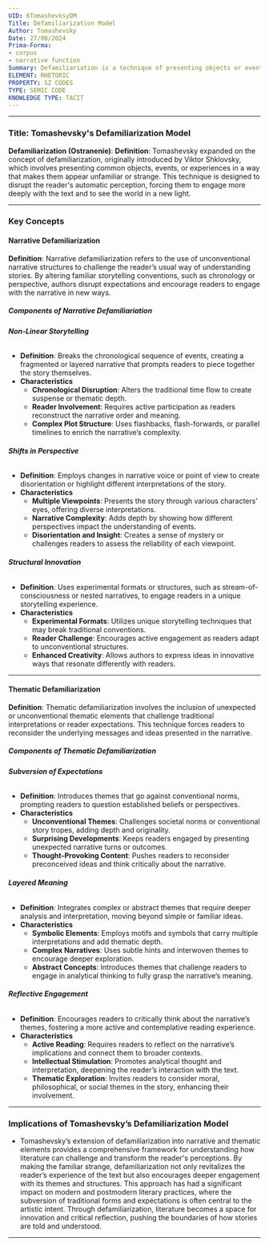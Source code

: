 ```yaml
---
UID: 6TomashevksyDM
Title: Defamiliarization Model
Author: Tomashevsky
Date: 27/08/2024
Prima-Forma:
- corpus
- narrative function
Summary: Defamiliariation is a technique of presenting objects or events in unfamiliar ways to make the reader perceive them differently
ELEMENT: RHETORIC
PROPERTY: SZ CODES
TYPE: SEMIC CODE
KNOWLEDGE TYPE: TACIT
---
```

---

### Title: **Tomashevsky's Defamiliarization Model**

**Defamiliarization (Ostranenie)**:
   **Definition**: Tomashevsky expanded on the concept of defamiliarization, originally introduced by Viktor Shklovsky, which involves presenting common objects, events, or experiences in a way that makes them appear unfamiliar or strange. This technique is designed to disrupt the reader's automatic perception, forcing them to engage more deeply with the text and to see the world in a new light.

---

### Key Concepts

#### **Narrative Defamiliarization**

**Definition**:
   Narrative defamiliarization refers to the use of unconventional narrative structures to challenge the reader’s usual way of understanding stories. By altering familiar storytelling conventions, such as chronology or perspective, authors disrupt expectations and encourage readers to engage with the narrative in new ways.

##### **Components of Narrative Defamiliariation**
###### **Non-Linear Storytelling**
  - **Definition**: Breaks the chronological sequence of events, creating a fragmented or layered narrative that prompts readers to piece together the story themselves.
  - **Characteristics**
    - **Chronological Disruption**: Alters the traditional time flow to create suspense or thematic depth.
    - **Reader Involvement**: Requires active participation as readers reconstruct the narrative order and meaning.
    - **Complex Plot Structure**: Uses flashbacks, flash-forwards, or parallel timelines to enrich the narrative’s complexity.

###### **Shifts in Perspective**
  - **Definition**: Employs changes in narrative voice or point of view to create disorientation or highlight different interpretations of the story.
  - **Characteristics**
    - **Multiple Viewpoints**: Presents the story through various characters’ eyes, offering diverse interpretations.
    - **Narrative Complexity**: Adds depth by showing how different perspectives impact the understanding of events.
    - **Disorientation and Insight**: Creates a sense of mystery or challenges readers to assess the reliability of each viewpoint.

###### **Structural Innovation**
  - **Definition**: Uses experimental formats or structures, such as stream-of-consciousness or nested narratives, to engage readers in a unique storytelling experience.
  - **Characteristics**
    - **Experimental Formats**: Utilizes unique storytelling techniques that may break traditional conventions.
    - **Reader Challenge**: Encourages active engagement as readers adapt to unconventional structures.
    - **Enhanced Creativity**: Allows authors to express ideas in innovative ways that resonate differently with readers.

---

#### **Thematic Defamiliarization**

**Definition**:
   Thematic defamiliarization involves the inclusion of unexpected or unconventional thematic elements that challenge traditional interpretations or reader expectations. This technique forces readers to reconsider the underlying messages and ideas presented in the narrative.

##### **Components of Thematic Defamiliarization**

###### **Subversion of Expectations**
  - **Definition**: Introduces themes that go against conventional norms, prompting readers to question established beliefs or perspectives.
  - **Characteristics**
    - **Unconventional Themes**: Challenges societal norms or conventional story tropes, adding depth and originality.
    - **Surprising Developments**: Keeps readers engaged by presenting unexpected narrative turns or outcomes.
    - **Thought-Provoking Content**: Pushes readers to reconsider preconceived ideas and think critically about the narrative.

###### **Layered Meaning**
  - **Definition**: Integrates complex or abstract themes that require deeper analysis and interpretation, moving beyond simple or familiar ideas.
  - **Characteristics**
    - **Symbolic Elements**: Employs motifs and symbols that carry multiple interpretations and add thematic depth.
    - **Complex Narratives**: Uses subtle hints and interwoven themes to encourage deeper exploration.
    - **Abstract Concepts**: Introduces themes that challenge readers to engage in analytical thinking to fully grasp the narrative’s meaning.

###### **Reflective Engagement**
  - **Definition**: Encourages readers to critically think about the narrative’s themes, fostering a more active and contemplative reading experience.
  - **Characteristics**
    - **Active Reading**: Requires readers to reflect on the narrative’s implications and connect them to broader contexts.
    - **Intellectual Stimulation**: Promotes analytical thought and interpretation, deepening the reader’s interaction with the text.
    - **Thematic Exploration**: Invites readers to consider moral, philosophical, or social themes in the story, enhancing their involvement.


---

### Implications of Tomashevsky’s Defamiliarization Model

- Tomashevsky’s extension of defamiliarization into narrative and thematic elements provides a comprehensive framework for understanding how literature can challenge and transform the reader's perceptions. By making the familiar strange, defamiliarization not only revitalizes the reader’s experience of the text but also encourages deeper engagement with its themes and structures. This approach has had a significant impact on modern and postmodern literary practices, where the subversion of traditional forms and expectations is often central to the artistic intent. Through defamiliarization, literature becomes a space for innovation and critical reflection, pushing the boundaries of how stories are told and understood.

---
